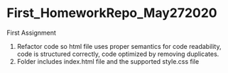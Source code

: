 # First_HomeworkRepo_May272020
First Assignment

1) Refactor code so html file uses proper semantics for code readability, code is structured correctly, code optimized by removing duplicates.
2) Folder includes index.html file and the supported style.css file